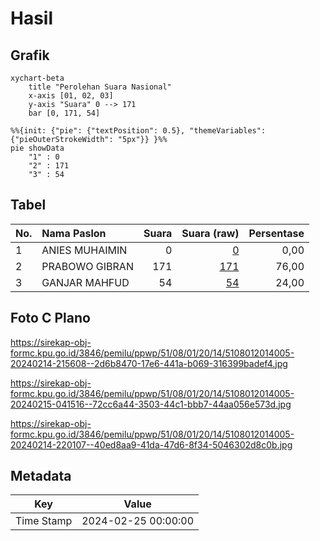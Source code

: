 # Hasil

## Grafik

```mermaid
xychart-beta
    title "Perolehan Suara Nasional"
    x-axis [01, 02, 03]
    y-axis "Suara" 0 --> 171
    bar [0, 171, 54]
```

```mermaid
%%{init: {"pie": {"textPosition": 0.5}, "themeVariables": {"pieOuterStrokeWidth": "5px"}} }%%
pie showData
    "1" : 0
    "2" : 171
    "3" : 54
```

## Tabel

| No. | Nama Paslon    | Suara | Suara (raw) | Persentase |
|:--- |:-------------- | -----:| -----------:| ----------:|
| 1   | ANIES MUHAIMIN | 0     | [0][p-1]    | 0,00       |
| 2   | PRABOWO GIBRAN | 171   | [171][p-2]  | 76,00      |
| 3   | GANJAR MAHFUD  | 54    | [54][p-3]   | 24,00      |


[p-1]: https://github.com/gigit-pemilu/pemilu-2024/blob/main/pilpres/hitung-suara/sub/51-bali/sub/08-buleleng/sub/01-gerokgak/sub/2014-tukadsumaga/sub/005-tps/sub/paslon-1.txt
[p-2]: https://github.com/gigit-pemilu/pemilu-2024/blob/main/pilpres/hitung-suara/sub/51-bali/sub/08-buleleng/sub/01-gerokgak/sub/2014-tukadsumaga/sub/005-tps/sub/paslon-2.txt
[p-3]: https://github.com/gigit-pemilu/pemilu-2024/blob/main/pilpres/hitung-suara/sub/51-bali/sub/08-buleleng/sub/01-gerokgak/sub/2014-tukadsumaga/sub/005-tps/sub/paslon-3.txt

## Foto C Plano

https://sirekap-obj-formc.kpu.go.id/3846/pemilu/ppwp/51/08/01/20/14/5108012014005-20240214-215608--2d6b8470-17e6-441a-b069-316399badef4.jpg

https://sirekap-obj-formc.kpu.go.id/3846/pemilu/ppwp/51/08/01/20/14/5108012014005-20240215-041516--72cc6a44-3503-44c1-bbb7-44aa056e573d.jpg

https://sirekap-obj-formc.kpu.go.id/3846/pemilu/ppwp/51/08/01/20/14/5108012014005-20240214-220107--40ed8aa9-41da-47d6-8f34-5046302d8c0b.jpg


## Metadata

| Key        | Value               |
| ---------- | ------------------- |
| Time Stamp | 2024-02-25 00:00:00 |



